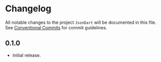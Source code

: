 # Changelog

All notable changes to the project `JsonDart` will be documented in this file.
See [Conventional Commits](https://conventionalcommits.org) for commit guidelines.

## 0.1.0

- Initial release.
